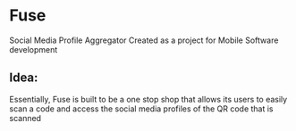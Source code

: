 # Fuse
Social Media Profile Aggregator Created as a project for Mobile Software development

## Idea:
Essentially, Fuse is built to be a one stop shop that allows its users to easily scan a code and access the social media profiles of the QR code that is scanned
